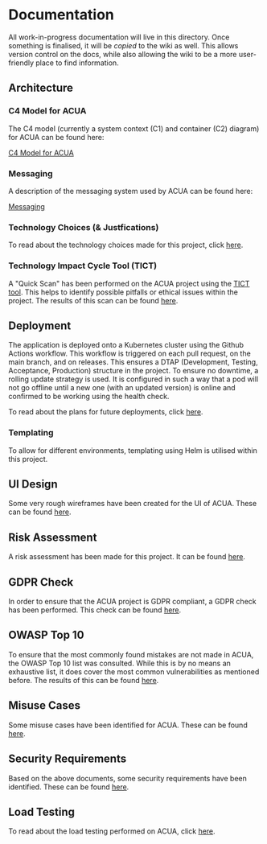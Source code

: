 # Documentation

All work-in-progress documentation will live in this directory. Once something is finalised, it will be _copied_ to the wiki as well. This allows version control on the docs, while also allowing the wiki to be a more user-friendly place to find information.

## Architecture

### C4 Model for ACUA

The C4 model (currently a system context (C1) and container (C2) diagram) for ACUA can be found here:

[C4 Model for ACUA](c4model.md)

### Messaging

A description of the messaging system used by ACUA can be found here:

[Messaging](messaging.md)

### Technology Choices (& Justfications)

To read about the technology choices made for this project, click [here](technology_choices.md).

### Technology Impact Cycle Tool (TICT)

A "Quick Scan" has been performed on the ACUA project using the [TICT tool](https://tict.io/). This helps to identify possible pitfalls or ethical issues within the project. The results of this scan can be found [here](./TICT/TICT_quick_scan.pdf).

## Deployment

The application is deployed onto a Kubernetes cluster using the Github Actions workflow. This workflow is triggered on each pull request, on the main branch, and on releases. This ensures a DTAP (Development, Testing, Acceptance, Production) structure in the project.
To ensure no downtime, a rolling update strategy is used. It is configured in such a way that a pod will not go offline until a new one (with an updated version) is online and confirmed to be working using the health check.

To read about the plans for future deployments, click [here](deployment.md).

### Templating

To allow for different environments, templating using Helm is utilised within this project.

## UI Design

Some very rough wireframes have been created for the UI of ACUA. These can be found [here](./media/wireframes/wireframes.png).

## Risk Assessment

A risk assessment has been made for this project. It can be found [here](./risk_assessment.md).

## GDPR Check

In order to ensure that the ACUA project is GDPR compliant, a GDPR check has been performed. This check can be found [here](./gdpr.md).

## OWASP Top 10

To ensure that the most commonly found mistakes are not made in ACUA, the OWASP Top 10 list was consulted. While this is by no means an exhaustive list, it does cover the most common vulnerabilities as mentioned before. The results of this can be found [here](./owasp-top-10.md).

## Misuse Cases

Some misuse cases have been identified for ACUA. These can be found [here](./misuse-cases.md).

## Security Requirements

Based on the above documents, some security requirements have been identified. These can be found [here](./security-requirements.md).

## Load Testing

To read about the load testing performed on ACUA, click [here](./loadtest.md).
